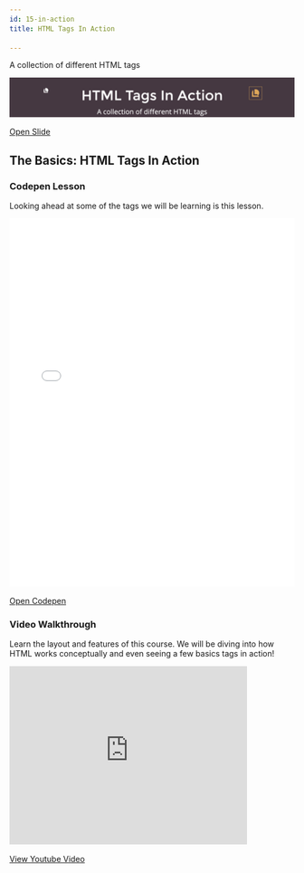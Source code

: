 ```yaml
---
id: 15-in-action
title: HTML Tags In Action

---
```

<!--############## Intro Section ##############-->

<section class="inner-section">

A collection of different HTML tags

<img src="https://raw.githubusercontent.com/lennyroyroy/basics-image/master/Basics%20Screenshots/inaction.png"/>

<a href="https://slides.com/lennyroyroy/deck#/5" target="_blank" class="button live-button">Open Slide</a>

</section>

<!--############## Title Section ##############-->

<section class="inner-section">

## The Basics: HTML Tags In Action

</section>

<!--############## Codepen Section ##############-->

<section class="inner-section">

### Codepen Lesson

Looking ahead at some of the tags we will be learning is this lesson.

<iframe height="650" style="width: 100%;" scrolling="no" title="The Basics: HTML in Action" src="//codepen.io/lennyroycodes/embed/preview/qGgaab/?height=300&theme-id=37020&default-tab=html,result&editable=true" frameborder="no" allowtransparency="true" allowfullscreen="true">
  See the Pen <a href='https://codepen.io/lennyroycodes/pen/qGgaab/'>The Basics: HTML in Action</a> by lennyroy
  (<a href='https://codepen.io/lennyroycodes'>@lennyroycodes</a>) on <a href='https://codepen.io'>CodePen</a>.
</iframe>

<a href="https://codepen.io/lennyroycodes/pen/qGgaab" target="_blank" class="button live-button">Open Codepen</a>

</section>

<!--############## Youtube Section ##############-->

<section class="inner-section">

### Video Walkthrough

Learn the layout and features of this course. We will be diving into how HTML works conceptually and even seeing a few basics tags in action!

<div class="video-responsive">
<iframe width="420" height="315" src="https://www.youtube.com/embed/nLGOhfzLHlA?autoplay=0&rel=0" frameborder="0" allowfullscreen></iframe>
</div>

<a href="https://youtu.be/nLGOhfzLHlA" target="_blank" class="button live-button">View Youtube Video</a>

</section>

<!--############## Helpful Links Section ##############-->